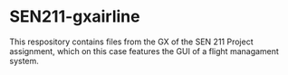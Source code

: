 # SEN211-gxairline

This respository contains files from the GX of the SEN 211 Project assignment, which on this case features the GUI of a flight managament system.
